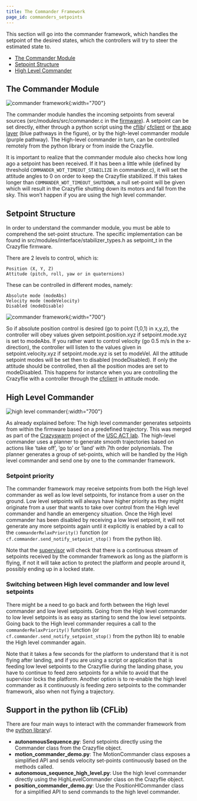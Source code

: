 ```yaml
---
title: The Commander Framework
page_id: commanders_setpoints
---
```



This section will go into the commander framework, which handles the setpoint of the desired states, which the controllers will try to steer the estimated state to.

 * [The Commander Module](#the-commander-module)
 * [Setpoint Structure](#setpoint-structure)
 * [High Level Commander](#high-level-commander)


## The Commander Module

![commander framework](/docs/images/commander_framework.png){:width="700"}

The commander module handles the incoming setpoints from several sources (src/modules/src/commander.c in the [firmware](https://github.com/bitcraze/crazyflie-firmware)). A setpoint can be set directly, either through a python script using the [cflib](https://github.com/bitcraze/crazyflie-lib-python)/ [cfclient](https://github.com/bitcraze/crazyflie-clients-python) or [the app layer](/docs/userguides/app_layer.md) (blue pathways in the figure), or by the high-level commander module (purple pathway). The High-level commander in turn, can be controlled remotely from the python library or from inside the Crazyflie.

It is important to realize that the commander module also checks how long ago a setpoint has been received. If it has been a little while (defined by threshold `COMMANDER_WDT_TIMEOUT_STABILIZE` in commander.c), it will set the attitude angles to 0 on order to keep the Crazyflie stabilized. If this takes longer than `COMMANDER_WDT_TIMEOUT_SHUTDOWN`, a null set-point will be given which will result in the Crazyflie shutting down its motors and fall from the sky. This won’t happen if you are using the high level commander.

## Setpoint Structure


In order to understand the commander module, you must be able to comprehend the set-point structure. The specific implementation can be found in src/modules/interface/stabilizer_types.h as setpoint_t in the Crazyflie firmware.

There are 2 levels to control, which is:

    Position (X, Y, Z)
    Attitude (pitch, roll, yaw or in quaternions)

These can be controlled in different modes, namely:

    Absolute mode (modeAbs)
    Velocity mode (modeVelocity)
    Disabled (modeDisable)

![commander framework](/docs/images/setpoint_structure.png){:width="700"}


So if absolute position control is desired (go to point (1,0,1) in x,y,z), the controller will obey values given setpoint.position.xyz if setpoint.mode.xyz is set to modeAbs. If you rather want to control velocity (go 0.5 m/s in the x-direction), the controller will listen to the values given in setpoint.velocity.xyz if setpoint.mode.xyz is set to modeVel. All the attitude setpoint modes will be set then to disabled (modeDisabled). If only the attitude should be controlled, then all the position modes are set to modeDisabled. This happens for instance when you are controlling the Crazyflie with a controller through the [cfclient](https://www.bitcraze.io/documentation/repository/crazyflie-clients-python/master/) in attitude mode.


## High Level Commander

![high level commander](/docs/images/high_level_commander.png){:width="700"}

As already explained before: The high level commander generates setpoints from within the firmware based on a predefined trajectory. This was merged as part of the [Crazyswarm](https://crazyswarm.readthedocs.io/en/latest/) project of the [USC ACT lab](https://act.usc.edu/). The high-level commander uses a planner to generate smooth trajectories based on actions like ‘take off’, ‘go to’ or ‘land’ with 7th order polynomials. The planner generates a group of set-points, which will be handled by the High level commander and send one by one to the commander framework.


### Setpoint priority

The commander framework may receive setpoints from both the High level commander as well as low level setpoints,
for instance from a user on the ground. Low level setpoints will always have higher priority as they might originate
from a user that wants to take over control from the High level commander and handle an emergency situation.
Once the High level commander has been disabled by receiving a low level setpoint, it will not generate any more
setpoints again until it explicitly is enabled by a call to the `commanderRelaxPriority()` function
(or `cf.commander.send_notify_setpoint_stop()` from the python lib).

Note that the [supervisor](/docs/functional-areas/supervisor/) will check that there is a continuous stream of setpoints
received by the commander framework as long as the platform is flying, if not it will take action to protect the
platform and people around it, possibly ending up in a locked state.

### Switching between High level commander and low level setpoints

There might be a need to go back and forth between the High level commander and low level setpoints. Going from the
High level commander to low level setpoints is as easy as starting to send the low level setpoints. Going back to the
High level commander requires a call to the `commanderRelaxPriority()` function (or
`cf.commander.send_notify_setpoint_stop()` from the python lib) to enable the High level commander again.

Note that it takes a few seconds for the platform to understand that it is not flying after landing, and if you are using
a script or application that is feeding low level setpoints to the Crazyflie during the landing phase, you have to
continue to feed zero setpoints for a while to avoid that the supervisor locks the platform. Another option is to
re-enable the high level commander as it continuously is feeding zero setpoints to the commander framework, also when
not flying a trajectory.


## Support in the python lib (CFLib)

There are four main ways to interact with the commander framework from the [python library](https://github.com/bitcraze/crazyflie-lib-python)/.

* **autonomousSequence.py**: Send setpoints directly using the Commander class from the Crazyflie object.
* **motion_commander_demo.py**: The MotionCommander class exposes a simplified API and sends velocity set-points continuously based on the methods called.
* **autonomous_sequence_high_level.py**: Use the high level commander directly using the HighLevelCommander class on the Crazyflie object.
* **position_commander_demo.py**: Use the PositionHlCommander class for a simplified API to send commands to the high level commander.

